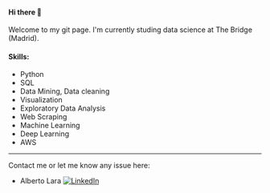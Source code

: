 #### Hi there 👋


Welcome to my git page. I'm currently studing data science at The Bridge (Madrid).

#### Skills:
  - Python 
  - SQL
  - Data Mining, Data cleaning
  - Visualization
  - Exploratory Data Analysis
  - Web Scraping
  - Machine Learning
  - Deep Learning
  - AWS


***
Contact me or let me know any issue here:

* Alberto Lara
[![LinkedIn][logo_LinkedIn]](https://www.linkedin.com/in/alarab/)

[logo_LinkedIn]: https://static.licdn.com/scds/common/u/images/logos/favicons/v1/16x16/favicon.ico "LinkedIn"




<!--
**allarabuendia/allarabuendia** is a ✨ _special_ ✨ repository because its `README.md` (this file) appears on your GitHub profile.


